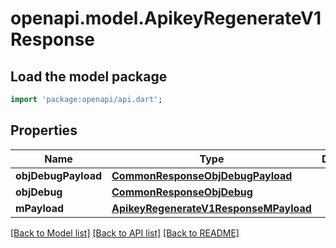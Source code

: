 # openapi.model.ApikeyRegenerateV1Response

## Load the model package
```dart
import 'package:openapi/api.dart';
```

## Properties
Name | Type | Description | Notes
------------ | ------------- | ------------- | -------------
**objDebugPayload** | [**CommonResponseObjDebugPayload**](CommonResponseObjDebugPayload.md) |  | 
**objDebug** | [**CommonResponseObjDebug**](CommonResponseObjDebug.md) |  | [optional] 
**mPayload** | [**ApikeyRegenerateV1ResponseMPayload**](ApikeyRegenerateV1ResponseMPayload.md) |  | 

[[Back to Model list]](../README.md#documentation-for-models) [[Back to API list]](../README.md#documentation-for-api-endpoints) [[Back to README]](../README.md)


